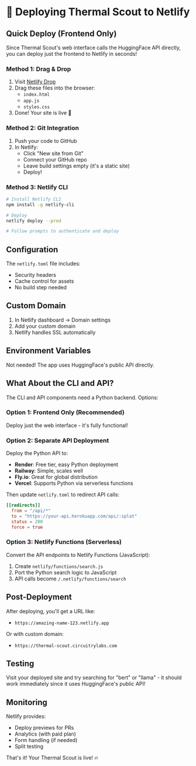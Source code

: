 # 🚀 Deploying Thermal Scout to Netlify

## Quick Deploy (Frontend Only)

Since Thermal Scout's web interface calls the HuggingFace API directly, you can deploy just the frontend to Netlify in seconds!

### Method 1: Drag & Drop

1. Visit [Netlify Drop](https://app.netlify.com/drop)
2. Drag these files into the browser:
   - `index.html`
   - `app.js`
   - `styles.css`
3. Done! Your site is live 🎉

### Method 2: Git Integration

1. Push your code to GitHub
2. In Netlify:
   - Click "New site from Git"
   - Connect your GitHub repo
   - Leave build settings empty (it's a static site)
   - Deploy!

### Method 3: Netlify CLI

```bash
# Install Netlify CLI
npm install -g netlify-cli

# Deploy
netlify deploy --prod

# Follow prompts to authenticate and deploy
```

## Configuration

The `netlify.toml` file includes:
- Security headers
- Cache control for assets
- No build step needed

## Custom Domain

1. In Netlify dashboard → Domain settings
2. Add your custom domain
3. Netlify handles SSL automatically

## Environment Variables

Not needed! The app uses HuggingFace's public API directly.

## What About the CLI and API?

The CLI and API components need a Python backend. Options:

### Option 1: Frontend Only (Recommended)
Deploy just the web interface - it's fully functional!

### Option 2: Separate API Deployment
Deploy the Python API to:
- **Render**: Free tier, easy Python deployment
- **Railway**: Simple, scales well
- **Fly.io**: Great for global distribution
- **Vercel**: Supports Python via serverless functions

Then update `netlify.toml` to redirect API calls:

```toml
[[redirects]]
  from = "/api/*"
  to = "https://your-api.herokuapp.com/api/:splat"
  status = 200
  force = true
```

### Option 3: Netlify Functions (Serverless)
Convert the API endpoints to Netlify Functions (JavaScript):

1. Create `netlify/functions/search.js`
2. Port the Python search logic to JavaScript
3. API calls become `/.netlify/functions/search`

## Post-Deployment

After deploying, you'll get a URL like:
- `https://amazing-name-123.netlify.app`

Or with custom domain:
- `https://thermal-scout.circuitrylabs.com`

## Testing

Visit your deployed site and try searching for "bert" or "llama" - it should work immediately since it uses HuggingFace's public API!

## Monitoring

Netlify provides:
- Deploy previews for PRs
- Analytics (with paid plan)
- Form handling (if needed)
- Split testing

That's it! Your Thermal Scout is live! 🔥